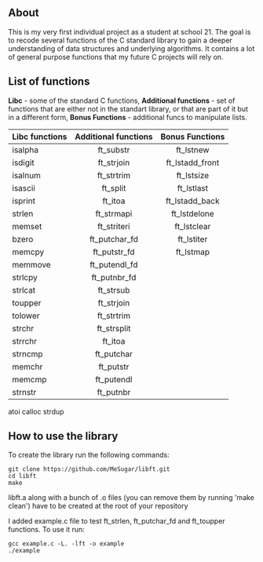 ## About
This is my very first individual project as a student at school 21. 
The goal is to recode several functions of the C standard library to gain a deeper understanding of data structures and underlying algorithms.
It contains a lot of general purpose functions that my future C projects will rely on. 

## List of functions
**Libc** - some of the standard C functions, **Additional functions** - set of functions that are either not in the standart library,
or that are part of it but in a different form, **Bonus Functions** - additional funcs to manipulate lists.

Libc functions	| Additional functions	| Bonus Functions
:----------- 	| :-----------:		| :-----------:
isalpha		| ft_substr		| ft_lstnew	
isdigit		| ft_strjoin		| ft_lstadd_front
isalnum		| ft_strtrim		| ft_lstsize
isascii		| ft_split		| ft_lstlast
isprint		| ft_itoa		| ft_lstadd_back
strlen		| ft_strmapi		| ft_lstdelone
memset		| ft_striteri		| ft_lstclear
bzero		| ft_putchar_fd		| ft_lstiter
memcpy		| ft_putstr_fd		| ft_lstmap
memmove		| ft_putendl_fd	
strlcpy		| ft_putnbr_fd
strlcat		| ft_strsub
toupper		| ft_strjoin
tolower		| ft_strtrim
strchr		| ft_strsplit
strrchr		| ft_itoa
strncmp		| ft_putchar
memchr		| ft_putstr
memcmp		| ft_putendl
strnstr		| ft_putnbr
atoi
calloc
strdup

## How to use the library
To create the library run the following commands:

	git clone https://github.com/MeSugar/libft.git
	cd libft
	make
libft.a along with a bunch of .o files (you can remove them by running 'make clean') have to be created at the root of your repository

I added example.c file to test ft_strlen, ft_putchar_fd and ft_toupper functions. To use it run:

	gcc example.c -L. -lft -o example
	./example
